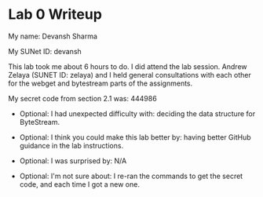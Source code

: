 Lab 0 Writeup
=============

My name: Devansh Sharma

My SUNet ID: devansh

This lab took me about 6 hours to do. I did attend the lab session. Andrew Zelaya (SUNET ID: zelaya) and I held
general consultations with each other for the webget and bytestream parts of the assignments.

My secret code from section 2.1 was: 444986

- Optional: I had unexpected difficulty with: deciding the data structure for ByteStream.

- Optional: I think you could make this lab better by: having better GitHub guidance in the lab instructions.

- Optional: I was surprised by: N/A

- Optional: I'm not sure about: I re-ran the commands to get the secret code, and each time I got a new one.
